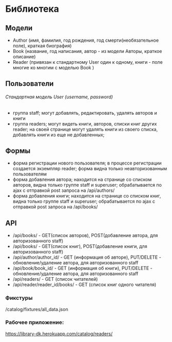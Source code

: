 # Библиотека
## Модели
- Author (имя, фамилия, год рождения, год смерти(необязательное поле), краткая биография)
- Book (название, год написания, автор - из модели Авторы, краткое описание)
- Reader (привязан к стандартному User один к одному, книги - поле многие ко многим с моделью Book )
## Пользователи
###### Стандартная модель User (username, password)
- группа staff; могут добавлять, редактировать, удалять авторов и книги
- группа readers; могут видеть книги, авторов, списки книг других reader; на своей странице могут удалять книги из своего списка, добавлять книги из еще не добавленных;
## Формы
- форма регистрации нового пользователя; в процессе регистрации создается экземпляр reader; форма видна только неавторизованным пользователям
- форма добавления автора; находится на странице со списком авторов, видна только группе staff и superuser; обрабатывается по ajax с отправкой post запроса на /api/authors/
- форма добавления книги; находится на странице со списком книг, видна только группе staff и superuser; обрабатывается по ajax с отправкой post запроса на /api/books/
## API
- /api/books/ - GET(список авторов), POST(добавление автора, для авторизованного staff)
- /api/books/ - GET(список книг), POST(добавление книги, для авторизованного staff)
- /api/author/author_id/ - GET (информация об авторе), PUT/DELETE - обновление/удаление автора, для авторизованного staff
- /api/book/book_id/ - GET (информация об книги), PUT/DELETE - обновление/удаление автора, для авторизованного staff
- /api/readers/ - GET (список читателей)
- /api/reader/reader_id/books/ - GET (список книг одного читателя)

### Фикстуры
/catalog/fixtures/all_data.json

### Рабочее приложение: 
https://library-dk.herokuapp.com/catalog/readers/

